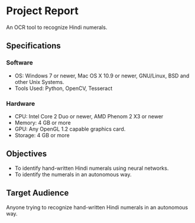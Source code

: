 # Project Report

An OCR tool to recognize Hindi numerals.

## Specifications

### Software

* OS: Windows 7 or newer, Mac OS X 10.9 or newer, GNU/Linux, BSD and other Unix Systems.
* Tools Used: Python, OpenCV, Tesseract

### Hardware

* CPU: Intel Core 2 Duo or newer, AMD Phenom 2 X3 or newer
* Memory: 4 GB or more
* GPU: Any OpenGL 1.2 capable graphics card.
* Storage: 4 GB or more

## Objectives

-  To identify hand-written Hindi numerals using neural networks.
-  To identify the numerals in an autonomous way.

## Target Audience

Anyone trying to recognize hand-written Hindi numerals in an autonomous way.

